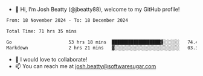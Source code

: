 - 👋 Hi, I’m Josh Beatty (@jbeatty88), welcome to my GitHub profile!

<!--START_SECTION:waka-->

```txt
From: 18 November 2024 - To: 18 December 2024

Total Time: 71 hrs 35 mins

Go                     53 hrs 18 mins  ██████████████████▓░░░░░░   74.46 %
Markdown               2 hrs 21 mins   ▓░░░░░░░░░░░░░░░░░░░░░░░░   03.31 %
```

<!--END_SECTION:waka-->

- 💞️ I would love to collaborate!
- 📫 You can reach me at josh.beatty@softwaresugar.com

<!---
jbeatty88/jbeatty88 is a ✨ special ✨ repository because its `README.md` (this file) appears on your GitHub profile.
You can click the Preview link to take a look at your changes.
--->
